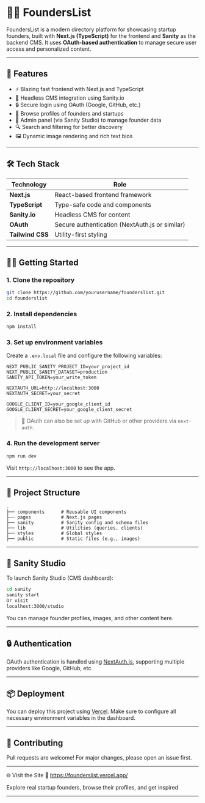 
# 🧑‍💼 FoundersList

FoundersList is a modern directory platform for showcasing startup founders, built with **Next.js (TypeScript)** for the frontend and **Sanity** as the backend CMS. It uses **OAuth-based authentication** to manage secure user access and personalized content.

---

## 🚀 Features

* ⚡️ Blazing fast frontend with Next.js and TypeScript
* 🧠 Headless CMS integration using Sanity.io
* 🔒 Secure login using OAuth (Google, GitHub, etc.)
* 📁 Browse profiles of founders and startups
* 📝 Admin panel (via Sanity Studio) to manage founder data
* 🔍 Search and filtering for better discovery
* 🖼️ Dynamic image rendering and rich text bios

---

## 🛠️ Tech Stack

| Technology                   | Role                                           |
| ---------------------------- | ---------------------------------------------- |
| **Next.js**                  | React-based frontend framework                 |
| **TypeScript**               | Type-safe code and components                  |
| **Sanity.io**                | Headless CMS for content                       |
| **OAuth**                    | Secure authentication (NextAuth.js or similar) |
| **Tailwind CSS**  | Utility-first styling                          |

---

## 🧑‍💻 Getting Started

### 1. Clone the repository

```bash
git clone https://github.com/yourusername/founderslist.git
cd founderslist
```

### 2. Install dependencies

```bash
npm install
```

### 3. Set up environment variables

Create a `.env.local` file and configure the following variables:

```env
NEXT_PUBLIC_SANITY_PROJECT_ID=your_project_id
NEXT_PUBLIC_SANITY_DATASET=production
SANITY_API_TOKEN=your_write_token

NEXTAUTH_URL=http://localhost:3000
NEXTAUTH_SECRET=your_secret

GOOGLE_CLIENT_ID=your_google_client_id
GOOGLE_CLIENT_SECRET=your_google_client_secret
```

> 🔐 OAuth can also be set up with GitHub or other providers via `next-auth`.

### 4. Run the development server

```bash
npm run dev
```

Visit `http://localhost:3000` to see the app.

---

## 🧾 Project Structure

```
.
├── components      # Reusable UI components
├── pages           # Next.js pages
├── sanity          # Sanity config and schema files
├── lib             # Utilities (queries, clients)
├── styles          # Global styles
├── public          # Static files (e.g., images)
```

---

## 🧠 Sanity Studio

To launch Sanity Studio (CMS dashboard):

```bash
cd sanity
sanity start
Or visit
localhost:3000/studio
```

You can manage founder profiles, images, and other content here.

---

## 🔒 Authentication

OAuth authentication is handled using [NextAuth.js](https://next-auth.js.org/), supporting multiple providers like Google, GitHub, etc.

---

## 📦 Deployment

You can deploy this project using [Vercel](https://vercel.com/). Make sure to configure all necessary environment variables in the dashboard.

---

## 🙌 Contributing

Pull requests are welcome! For major changes, please open an issue first.

---

🌐 Visit the Site
🔗 https://founderslist.vercel.app/

Explore real startup founders, browse their profiles, and get inspired

---

